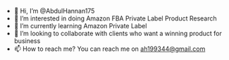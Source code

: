 - 👋 Hi, I’m @AbdulHannan175
- 👀 I’m interested in doing Amazon FBA Private Label Product Research
- 🌱 I’m currently learning Amazon Private Label
- 💞️ I’m looking to collaborate with clients who want a winning product for business
- 📫 How to reach me? You can reach me on ah199344@gmail.com

<!---
AbdulHannan175/AbdulHannan175 is a ✨ special ✨ repository because its `README.md` (this file) appears on your GitHub profile.
You can click the Preview link to take a look at your changes.
--->
